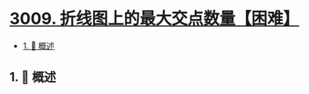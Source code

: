 # [3009. 折线图上的最大交点数量【困难】](https://github.com/tnotesjs/TNotes.leetcode/tree/main/notes/3009.%20%E6%8A%98%E7%BA%BF%E5%9B%BE%E4%B8%8A%E7%9A%84%E6%9C%80%E5%A4%A7%E4%BA%A4%E7%82%B9%E6%95%B0%E9%87%8F%E3%80%90%E5%9B%B0%E9%9A%BE%E3%80%91)

<!-- region:toc -->

- [1. 📝 概述](#1--概述)

<!-- endregion:toc -->

## 1. 📝 概述
